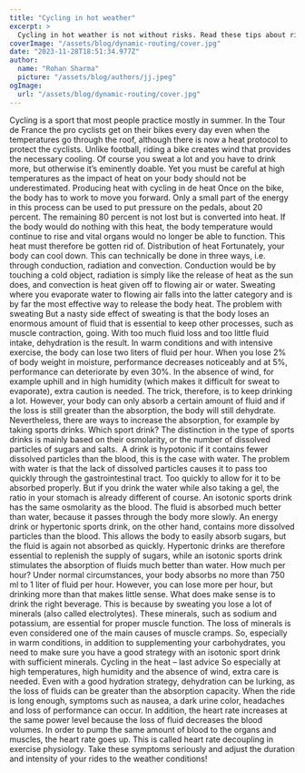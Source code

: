 ```yaml
---
title: "Cycling in hot weather"
excerpt: >
  Cycling in hot weather is not without risks. Read these tips about riding your bike in hot weather before you get on your bike!
coverImage: "/assets/blog/dynamic-routing/cover.jpg"
date: "2023-11-28T18:51:34.977Z"
author:
  name: "Rohan Sharma"
  picture: "/assets/blog/authors/jj.jpeg"
ogImage:
  url: "/assets/blog/dynamic-routing/cover.jpg"
---
```


Cycling is a sport that most people practice mostly in summer. In the Tour de France the pro cyclists get on their bikes every day even when the temperatures go through the roof, although there is now a heat protocol to protect the cyclists. Unlike football, riding a bike creates wind that provides the necessary cooling. Of course you sweat a lot and you have to drink more, but otherwise it’s eminently doable. Yet you must be careful at high temperatures as the impact of heat on your body should not be underestimated.
Producing heat with cycling in de heat
Once on the bike, the body has to work to move you forward. Only a small part of the energy in this process can be used to put pressure on the pedals, about 20 percent. The remaining 80 percent is not lost but is converted into heat. If the body would do nothing with this heat, the body temperature would continue to rise and vital organs would no longer be able to function. This heat must therefore be gotten rid of.
Distribution of heat
Fortunately, your body can cool down. This can technically be done in three ways, i.e. through conduction, radiation and convection. Conduction would be by touching a cold object, radiation is simply like the release of heat as the sun does, and convection is heat given off to flowing air or water. Sweating where you evaporate water to flowing air falls into the latter category and is by far the most effective way to release the body heat.
The problem with sweating
But a nasty side effect of sweating is that the body loses an enormous amount of fluid that is essential to keep other processes, such as muscle contraction, going. With too much fluid loss and too little fluid intake, dehydration is the result. In warm conditions and with intensive exercise, the body can lose two liters of fluid per hour. When you lose 2% of body weight in moisture, performance decreases noticeably and at 5%, performance can deteriorate by even 30%. In the absence of wind, for example uphill and in high humidity (which makes it difficult for sweat to evaporate), extra caution is needed. The trick, therefore, is to keep drinking a lot. However, your body can only absorb a certain amount of fluid and if the loss is still greater than the absorption, the body will still dehydrate. Nevertheless, there are ways to increase the absorption, for example by taking sports drinks.
Which sport drink?
The distinction in the type of sports drinks is mainly based on their osmolarity, or the number of dissolved particles of sugars and salts.  A drink is hypotonic if it contains fewer dissolved particles than the blood, this is the case with water. The problem with water is that the lack of dissolved particles causes it to pass too quickly through the gastrointestinal tract. Too quickly to allow for it to be absorbed properly. But if you drink the water while also taking a gel, the ratio in your stomach is already different of course. An isotonic sports drink has the same osmolarity as the blood. The fluid is absorbed much better than water, because it passes through the body more slowly. An energy drink or hypertonic sports drink, on the other hand, contains more dissolved particles than the blood. This allows the body to easily absorb sugars, but the fluid is again not absorbed as quickly. Hypertonic drinks are therefore essential to replenish the supply of sugars, while an isotonic sports drink stimulates the absorption of fluids much better than water.
How much per hour?
Under normal circumstances, your body absorbs no more than 750 ml to 1 liter of fluid per hour. However, you can lose more per hour, but drinking more than that makes little sense. What does make sense is to drink the right beverage. This is because by sweating you lose a lot of minerals (also called electrolytes). These minerals, such as sodium and potassium, are essential for proper muscle function. The loss of minerals is even considered one of the main causes of muscle cramps. So, especially in warm conditions, in addition to supplementing your carbohydrates, you need to make sure you have a good strategy with an isotonic sport drink with sufficient minerals.
Cycling in the heat – last advice
So especially at high temperatures, high humidity and the absence of wind, extra care is needed. Even with a good hydration strategy, dehydration can be lurking, as the loss of fluids can be greater than the absorption capacity. When the ride is long enough, symptoms such as nausea, a dark urine color, headaches and loss of performance can occur. In addition, the heart rate increases at the same power level because the loss of fluid decreases the blood volumes. In order to pump the same amount of blood to the organs and muscles, the heart rate goes up. This is called heart rate decoupling in exercise physiology. Take these symptoms seriously and adjust the duration and intensity of your rides to the weather conditions!